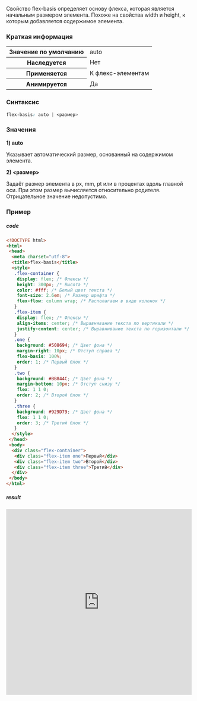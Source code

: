 Свойство flex-basis определяет основу флекса, которая является начальным размером элемента. Похоже на свойства width и height, к которым добавляется содержимое элемента.

### Краткая информация
<table>
	<tbody>
		<tr>
			<th>Значение по умолчанию </th>
			<td>auto</td>
		</tr>
		<tr>
			<th>Наследуется</th>
			<td>Нет</td>
		</tr>
		<tr>
			<th>Применяется</th>
			<td>К флекс-элементам </td>
		</tr>
		<tr>
			<th>Анимируется</th>
			<td>Да</td>
		</tr>
	</tbody>
</table>

### Синтаксис
```css
flex-basis: auto | <размер>
```

### Значения
__1) auto__

Указывает автоматический размер, основанный на содержимом элемента.

__2) <размер>__

Задаёт размер элемента в px, mm, pt или в процентах вдоль главной оси. При этом размер вычисляется относительно родителя. Отрицательное значение недопустимо.

### Пример
##### code
```html
<!DOCTYPE html>
<html>
 <head>
  <meta charset="utf-8">
  <title>flex-basis</title>
  <style>
   .flex-container {
    display: flex; /* Флексы */
    height: 300px; /* Высота */
    color: #fff; /* Белый цвет текста */
    font-size: 2.6em; /* Размер шрифта */
    flex-flow: column wrap; /* Располагаем в виде колонок */
   }
   .flex-item {
    display: flex; /* Флексы */
    align-items: center; /* Выравнивание текста по вертикали */
    justify-content: center; /* Выравнивание текста по горизонтали */
   }
   .one {
    background: #508694; /* Цвет фона */
    margin-right: 10px; /* Отступ справа */
    flex-basis: 100%;
    order: 1; /* Первый блок */
   }
   .two {
    background: #BB844C; /* Цвет фона */
    margin-bottom: 10px; /* Отступ снизу */
    flex: 1 1 0;
    order: 2; /* Второй блок */
   }
   .three {
    background: #929D79; /* Цвет фона */
    flex: 1 1 0;
    order: 3; /* Третий блок */
   }
  </style>
 </head>
 <body>
  <div class="flex-container">
   <div class="flex-item one">Первый</div>
   <div class="flex-item two">Второй</div>
   <div class="flex-item three">Третий</div>
  </div>
 </body>
</html>
```

##### result
<iframe src="http://localhost:50000/flex-basis.html" style="background: white; border: none; width: 500px; height: 500px;"/></iframe>
